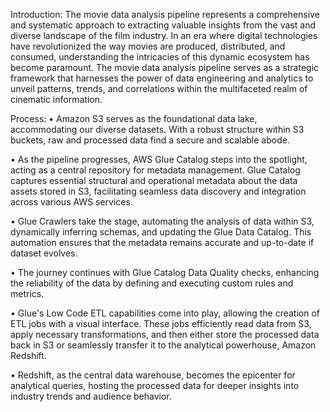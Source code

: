 Introduction:
The movie data analysis pipeline represents a comprehensive and systematic approach to extracting valuable insights from the vast and diverse landscape of the film industry. In an era where digital technologies have revolutionized the way movies are produced, distributed, and consumed, understanding the intricacies of this dynamic ecosystem has become paramount. The movie data analysis pipeline serves as a strategic framework that harnesses the power of data engineering and analytics to unveil patterns, trends, and correlations within the multifaceted realm of cinematic information.

Process:
•	Amazon S3 serves as the foundational data lake, accommodating our diverse datasets. With a robust structure within S3 buckets, raw and processed data find a secure and scalable abode.

•	As the pipeline progresses, AWS Glue Catalog steps into the spotlight, acting as a central repository for metadata management. Glue Catalog captures essential structural and operational metadata about the data assets stored in S3, facilitating seamless data discovery and integration across various AWS services.

•	 Glue Crawlers take the stage, automating the analysis of data within S3, dynamically inferring schemas, and updating the Glue Data Catalog. This automation ensures that the metadata remains accurate and up-to-date if dataset evolves.

•	The journey continues with Glue Catalog Data Quality checks, enhancing the reliability of the data by defining and executing custom rules and metrics.

•	 Glue's Low Code ETL capabilities come into play, allowing the creation of ETL jobs with a visual interface. These jobs efficiently read data from S3, apply necessary transformations, and then either store the processed data back in S3 or seamlessly transfer it to the analytical powerhouse, Amazon Redshift.

•	Redshift, as the central data warehouse, becomes the epicenter for analytical queries, hosting the processed data for deeper insights into industry trends and audience behavior. 
